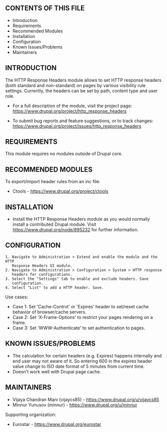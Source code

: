 CONTENTS OF THIS FILE
---------------------

 * Introduction
 * Requirements
 * Recommended Modules
 * Installation
 * Configuration
 * Known Issues/Problems
 * Maintainers


INTRODUCTION
------------

The HTTP Response Headers module allows to set HTTP response headers (both
standard and non-standard) on pages by various visibility rule settings.
Currently, the headers can be set by path, content type and user role.

 * For a full description of the module, visit the project page:
   https://www.drupal.org/project/http_response_headers

 * To submit bug reports and feature suggestions, or to track changes:
   https://www.drupal.org/project/issues/http_response_headers


REQUIREMENTS
------------

This module requires no modules outside of Drupal core.


RECOMMENDED MODULES
-------------------

To export/import header rules from an inc file:
 * Ctools - https://www.drupal.org/project/ctools


INSTALLATION
------------

 * Install the HTTP Response Headers module as you would normally install a
   contributed Drupal module. Visit https://www.drupal.org/node/895232 for
   further information.


CONFIGURATION
-------------

    1. Navigate to Administration > Extend and enable the module and the HTTP
       Response Headers UI module.
    2. Navigate to Administration > Configuration > System > HTTP response
       headers for configurations.
    3. Select the "Settings" tab to enable and exclude headers. Save
       configuration.
    4. Select "List" to add a HTTP header. Save.

Use cases:
 * Case 1: Set 'Cache-Control' or 'Expires' header to set/reset cache behavior
   of browser/cache servers.
 * Case 2: Set 'X-Frame-Options' to restrict your pages rendering on a frame.
 * Case 3: Set 'WWW-Authenticate' to set authentication to pages.


KNOWN ISSUES/PROBLEMS
---------------------

 * The calculation for certain headers (e.g. Expires) happens internally and end
   user may not aware of it. So entering 600 in the expires header value change
   to ISO date format of 5 minutes from current time.
 * Doesn't work well with Drupal page cache.

MAINTAINERS
-----------

 * Vijaya Chandran Mani (vijaycs85) - https://www.drupal.org/u/vijaycs85
 * Minnur Yunusov (minnur) - https://www.drupal.org/u/minnur

Supporting organization:

 * Eurostar - https://www.drupal.org/eurostar
